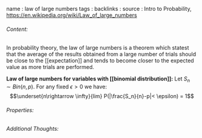 name : law of large numbers
tags : 
backlinks : 
source : Intro to Probability, https://en.wikipedia.org/wiki/Law_of_large_numbers

###### Content:
In probability theory, the law of large numbers is a theorem which statest that the average of the results obtained from a large number of trials should be close to the [[expectation]] and tends to become closer to the expected value as more trials are performed.

**Law of large numbers for variables with [[binomial distribution]]:**
Let $S_n \sim Bin(n,p)$. For any fixed $\epsilon >0$ we have: $$\underset{n\rightarrow \infty}{lim} P(|\frac{S_n}{n}-p|< \epsilon) = 1$$

###### Properties:


###### Additional Thoughts:
